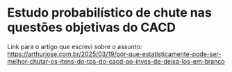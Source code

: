 # Estudo probabilístico de chute nas questões objetivas do CACD

Link para o artigo que escrevi sobre o assunto:
https://arthurjose.com.br/2025/03/19/por-que-estatisticamente-pode-ser-melhor-chutar-os-itens-do-tps-do-cacd-ao-inves-de-deixa-los-em-branco
